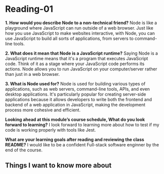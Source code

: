# Reading-01 #

**1. How would you describe Node to a non-technical friend?**
   Node is like a playground where JavaScript can run outside of a web browser. Just like how you use JavaScript to make websites interactive, with Node, you can use JavaScript to build all sorts of applications, from servers to command-line tools.

**2. What does it mean that Node is a JavaScript runtime?**
   Saying Node is a JavaScript runtime means that it's a program that executes JavaScript code. Think of it as a stage where your JavaScript code performs its actions. Node allows you to run JavaScript on your computer/server rather than just in a web browser.

**3. What is Node used for?**
   Node is used for building various types of applications, such as web servers, command-line tools, APIs, and even desktop applications. It's particularly popular for creating server-side applications because it allows developers to write both the frontend and backend of a web application in JavaScript, making the development process more cohesive and efficient.

**Looking ahead at this module’s course schedule, What do you look forward to learning?**
I look forward to learning more about how to test if my code is working properly with tools like Jest.

**What are your learning goals after reading and reviewing the class README?**
I would like to be a confident Full-stack software enginner by the end of the course.

## Things I want to know more about

